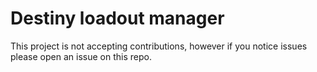 # Destiny loadout manager

This project is not accepting contributions, however if you notice issues please open an issue on this repo.
